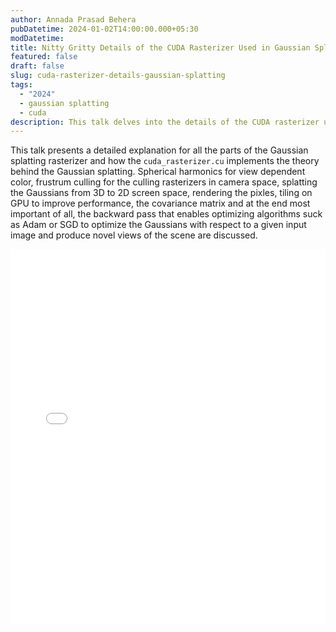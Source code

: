 ```yaml
---
author: Annada Prasad Behera
pubDatetime: 2024-01-02T14:00:00.000+05:30
modDatetime:
title: Nitty Gritty Details of the CUDA Rasterizer Used in Gaussian Splatting
featured: false
draft: false
slug: cuda-rasterizer-details-gaussian-splatting
tags:
  - "2024"
  - gaussian splatting
  - cuda
description: This talk delves into the details of the CUDA rasterizer used in Gaussian splatting. It covers the theory behind Gaussian splatting, the implementation of the `cuda_rasterizer.cu`, and the backward pass that enables optimizing algorithms such as Adam or SGD to optimize the Gaussians with respect to a given input image and produce novel views of the scene.
---
```


This talk presents a detailed explanation for all the parts of the Gaussian splatting rasterizer and how the `cuda_rasterizer.cu` implements the theory behind the Gaussian splatting. Spherical harmonics for view dependent color, frustrum culling for the culling rasterizers in camera space, splatting the Gaussians from 3D to 2D screen space, rendering the pixles, tiling on GPU to improve performance, the covariance matrix and at the end most important of all, the backward pass that enables optimizing algorithms suck as Adam or SGD to optimize the Gaussians with respect to a given input image and produce novel views of the scene are discussed.

<embed src="/labtalks/assets/slides/2024-01-02--Annada--cuda-rasterizer-details-gaussian-splatting.pdf" type="application/pdf" width="100%" height="600px">

